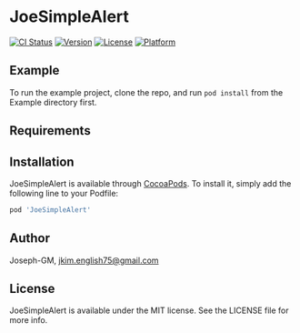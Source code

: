 # JoeSimpleAlert

[![CI Status](https://img.shields.io/travis/Joseph-GM/JoeSimpleAlert.svg?style=flat)](https://travis-ci.org/Joseph-GM/JoeSimpleAlert)
[![Version](https://img.shields.io/cocoapods/v/JoeSimpleAlert.svg?style=flat)](https://cocoapods.org/pods/JoeSimpleAlert)
[![License](https://img.shields.io/cocoapods/l/JoeSimpleAlert.svg?style=flat)](https://cocoapods.org/pods/JoeSimpleAlert)
[![Platform](https://img.shields.io/cocoapods/p/JoeSimpleAlert.svg?style=flat)](https://cocoapods.org/pods/JoeSimpleAlert)

## Example

To run the example project, clone the repo, and run `pod install` from the Example directory first.

## Requirements

## Installation

JoeSimpleAlert is available through [CocoaPods](https://cocoapods.org). To install
it, simply add the following line to your Podfile:

```ruby
pod 'JoeSimpleAlert'
```

## Author

Joseph-GM, jkim.english75@gmail.com

## License

JoeSimpleAlert is available under the MIT license. See the LICENSE file for more info.
